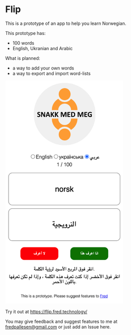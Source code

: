 # Flip

This is a prototype of an app to help you learn Norwegian.

This prototype has:
- 100 words
- English, Ukranian and Arabic

What is planned:
- a way to add your own words
- a way to export and import word-lists



<img src="./docs/flip.png" width="374" />

Try it out at https://flip.fred.technology/

You may give feedback and suggest features to me at 
fredpallesen@gmail.com or just add an Issue here.
